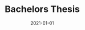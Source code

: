 ---
layout: page
title: Bachelors Thesis
description: Using LIGO data to filter glitch events when searching for intermediate mass black holes
highlights:
    - Custom Python search script, using real data and signal processing techniques.
img: assets/img/publication_preview/grav-project.gif
redirect: /assets/pdf/GWProjectFinalReport.pdf
category: education
date: "2021-01-01"
endDate: "2021-06-03"
---